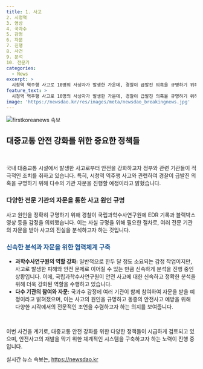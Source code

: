 ```yaml
---
title: 1. 사고
2. 시청역
3. 영상
4. 국과수
5. 감정
6. 자문
7. 진행
8. 사건
9. 분석
10. 전문가
categories:
  - News
excerpt: >
  시청역 역주행 사고로 10명의 사상자가 발생한 가운데, 경찰이 급발진 의혹을 규명하기 위해 국립과학수사연구원에 EDR 기록과 블랙박스 영상 등의 감정을 의뢰했으며, 다수 기관의 자문을 받을 예정이라고 밝혔습니다. 사고 분석은 일반적으로 한두 달 정도 소요되지만, 신속한 처리가 필요한 만큼 여러 기관이 함께 참여해 자문을 받을 예정이라고 전했습니다. 10명의 희생자를 낸 이 사건에 대한 규명이 기대됩니다.
feature_text: >
  시청역 역주행 사고로 10명의 사상자가 발생한 가운데, 경찰이 급발진 의혹을 규명하기 위해 국립과학수사연구원에 EDR 기록과 블랙박스 영상 등의 감정을 의뢰했으며, 다수 기관의 자문을 받을 예정이라고 밝혔습니다. 사고 분석은 일반적으로 한두 달 정도 소요되지만, 신속한 처리가 필요한 만큼 여러 기관이 함께 참여해 자문을 받을 예정이라고 전했습니다. 10명의 희생자를 낸 이 사건에 대한 규명이 기대됩니다.
image: 'https://newsdao.kr/res/images/meta/newsdao_breakingnews.jpg'
---
```


<p><img src="https://newsdao.kr/res/images/meta/newsdao_breakingnews.jpg" alt="firstkoreanews 속보" /></p>

<h2 data-ke-size="size26">대중교통 안전 강화를 위한 중요한 정책들</h2>

<p data-ke-size="size16">&nbsp;</p>

<p>국내 대중교통 시설에서 발생한 사고로부터 안전을 강화하고자 정부와 관련 기관들이 적극적인 조치를 취하고 있습니다. 특히, 시청역 역주행 사고와 관련하여 경찰이 급발진 의혹을 규명하기 위해 다수의 기관 자문을 진행할 예정이라고 밝혔습니다.</p>

<h3>다양한 전문 기관의 자문을 통한 사고 원인 규명</h3>

<p data-ke-size="size16">사고 원인을 정확히 규명하기 위해 경찰이 국립과학수사연구원에 EDR 기록과 블랙박스 영상 등을 감정을 의뢰했습니다. 이는 사실 규명을 위해 필요한 절차로, 여러 전문 기관의 자문을 받아 사고의 진실을 분석하고자 하는 것입니다.</p>

<h3><span style="color: #1a5490;">신속한 분석과 자문을 위한 협력체계 구축</span></h3>

<ul>
    <li><b>과학수사연구원의 역할 강화:</b> 일반적으로 한두 달 정도 소요되는 감정 작업이지만, 사고로 발생한 피해와 안전 문제로 이어질 수 있는 만큼 신속하게 분석을 진행 중인 상황입니다. 이에, 국립과학수사연구원이 안전 사고에 대한 신속하고 정확한 분석을 위해 더욱 강화된 역할을 수행하고 있습니다.</li>
    <li><b>다수 기관의 참여와 자문:</b> 국과수 감정에 여러 기관이 함께 참여하여 자문을 받을 예정이라고 밝혀졌으며, 이는 사고의 원인을 규명하고 동종의 안전사고 예방을 위해 다양한 시각에서의 전문적인 조언을 수렴하고자 하는 의지를 보여줍니다.</li>
</ul>

<p data-ke-size="size16">&nbsp;</p>

<p>이번 사건을 계기로, 대중교통 안전 강화를 위한 다양한 정책들이 시급하게 검토되고 있으며, 안전사고의 재발을 막기 위한 체계적인 시스템을 구축하고자 하는 노력이 진행 중입니다.</p>
실시간 뉴스 속보는, <a href="https://newsdao.kr" rel="dofollow">https://newsdao.kr</a>



